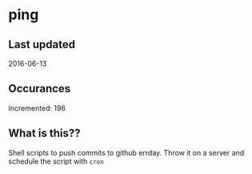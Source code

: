 # ping

## Last updated
2016-06-13

## Occurances
Incremented: 196

## What is this?? 
Shell scripts to push commits to github errday. Throw it on a server and schedule the script with `cron`
